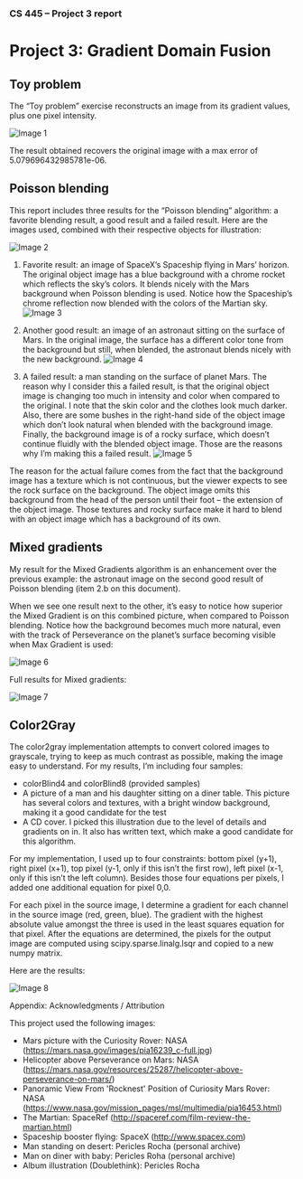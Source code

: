 ### CS 445 – Project 3 report

# Project 3: Gradient Domain Fusion

## Toy problem
The “Toy problem” exercise reconstructs an image from its gradient values, plus one pixel intensity. 

![](_readmeimages/image1.png "Image 1")</p>
</p> 

The result obtained recovers the original image with a max error of 5.079696432985781e-06.
 
## Poisson blending

This report includes three results for the “Poisson blending” algorithm: a favorite blending result, a good result and a failed result. Here are the images used, combined with their respective objects for illustration: 

![](_readmeimages/image2.png "Image 2")</p>
</p>
 
1. Favorite result: an image of SpaceX’s Spaceship flying in Mars’ horizon. The original object image has a blue background with a chrome rocket which reflects the sky’s colors. It blends nicely with the Mars background when Poisson blending is used. Notice how the Spaceship’s chrome reflection now blended with the colors of the Martian sky. 
![](_readmeimages/image3.png "Image 3")</p>
</p> 


2. Another good result: an image of an astronaut sitting on the surface of Mars. In the original image, the surface has a different color tone from the background but still, when blended, the astronaut blends nicely with the new background.
![](_readmeimages/image4.png "Image 4")</p>
</p> 

3. A failed result: a man standing on the surface of planet Mars. The reason why I consider this a failed result, is that the original object image is changing too much in intensity and color when compared to the original. I note that the skin color and the clothes look much darker. Also, there are some bushes in the right-hand side of the object image which don’t look natural when blended with the background image. Finally, the background image is of a rocky surface, which doesn’t continue fluidly with the blended object image. Those are the reasons why I’m making this a failed result. 
![](_readmeimages/image5.png "Image 5")</p>
</p> 


The reason for the actual failure comes from the fact that the background image has a texture which is not continuous, but the viewer expects to see the rock surface on the background. The object image omits this background from the head of the person until their foot – the extension of the object image. Those textures and rocky surface make it hard to blend with an object image which has a background of its own. 

## Mixed gradients

My result for the Mixed Gradients algorithm is an enhancement over the previous example: the astronaut image on the second good result of Poisson blending (item 2.b on this document).

When we see one result next to the other, it’s easy to notice how superior the Mixed Gradient is on this combined picture, when compared to Poisson blending. Notice how the background becomes much more natural, even with the track of Perseverance on the planet’s surface becoming visible when Max Gradient is used:

![](_readmeimages/image6.png "Image 6")</p>
</p> 

Full results for Mixed gradients: 

![](_readmeimages/image7.png "Image 7")</p>
</p> 

## Color2Gray
The color2gray implementation attempts to convert colored images to grayscale, trying to keep as much contrast as possible, making the image easy to understand. For my results, I’m including four samples: 
- colorBlind4 and colorBlind8 (provided samples) 
- A picture of a man and his daughter sitting on a diner table. This picture has several colors and textures, with a bright window background, making it a good candidate for the test
- A CD cover. I picked this illustration due to the level of details and gradients on in. It also has written text, which make a good candidate for this algorithm. 

For my implementation, I used up to four constraints: bottom pixel (y+1), right pixel (x+1), top pixel (y-1, only if this isn’t the first row), left pixel (x-1, only if this isn’t the left column). Besides those four equations per pixels, I added one additional equation for pixel 0,0. 

For each pixel in the source image, I determine a gradient for each channel in the source image (red, green, blue). The gradient with the highest absolute value amongst the three is used in the least squares equation for that pixel. After the equations are determined, the pixels for the output image are computed using scipy.sparse.linalg.lsqr and copied to a new numpy matrix. 

Here are the results:

![](_readmeimages/image8.png "Image 8")</p>
</p> 

Appendix: Acknowledgments / Attribution

This project used the following images: 
- Mars picture with the Curiosity Rover: NASA (https://mars.nasa.gov/images/pia16239_c-full.jpg)
- Helicopter above Perseverance on Mars: NASA (https://mars.nasa.gov/resources/25287/helicopter-above-perseverance-on-mars/)
- Panoramic View From 'Rocknest' Position of Curiosity Mars Rover: NASA (https://www.nasa.gov/mission_pages/msl/multimedia/pia16453.html) 
- The Martian: SpaceRef (http://spaceref.com/film-review-the-martian.html)
- Spaceship booster flying: SpaceX (http://www.spacex.com) 
- Man standing on desert: Pericles Rocha (personal archive)
- Man on diner with baby: Pericles Roha (personal archive) 
- Album illustration (Doublethink): Pericles Rocha


